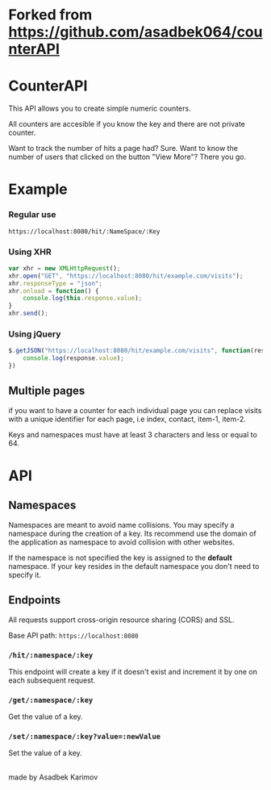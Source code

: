 # Forked from https://github.com/asadbek064/counterAPI

# CounterAPI
This API allows you to create simple numeric counters.

All counters are accesible if you know the key and there are not private counter.

Want to track the number of hits a page had? Sure.
Want to know the number of users that clicked on the button "View More"? There you go.

# Example 
### Regular use
```
https://localhost:8080/hit/:NameSpace/:Key
```
### Using XHR 
```js
var xhr = new XMLHttpRequest();
xhr.open("GET", "https://localhost:8080/hit/example.com/visits");
xhr.responseType = "json";
xhr.onload = function() {
    console.log(this.response.value);
}
xhr.send();
```
### Using jQuery
```js
$.getJSON("https://localhost:8080/hit/example.com/visits", function(response){
    console.log(response.value);
})
```

## Multiple pages
if you want to have a counter for each individual page you can replace visits with a unique identifier for each page, i.e index, contact, item-1, item-2. 

Keys and namespaces must have at least 3 characters and less or equal to 64.

# API
## Namespaces
Namespaces are meant to avoid name collisions. You may specify a namespace during the creation of a key. Its recommend use the domain of the application as namespace to avoid collision with other websites.

If the namespace is not specified the key is assigned to the **default** namespace. If your key resides in the default namespace you don't need to specify it.

## Endpoints 
All requests support cross-origin resource sharing (CORS) and SSL.

Base API path: `https://localhost:8080`

### `/hit/:namespace/:key`
This endpoint will create a key if it doesn't exist and increment it by one on each subsequent request.

### `/get/:namespace/:key`
Get the value of a key.

### `/set/:namespace/:key?value=:newValue`
Set the value of a key.

<br>
made by Asadbek Karimov
